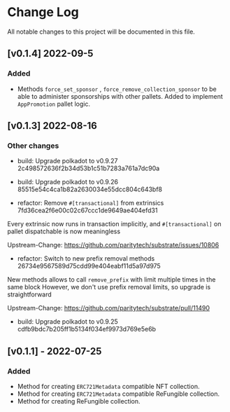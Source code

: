 # Change Log

All notable changes to this project will be documented in this file.

<!-- bureaucrate goes here -->

## [v0.1.4] 2022-09-5

### Added

-   Methods `force_set_sponsor` , `force_remove_collection_sponsor` to be able to administer sponsorships with other pallets. Added to implement `AppPromotion` pallet logic.

## [v0.1.3] 2022-08-16

### Other changes

-   build: Upgrade polkadot to v0.9.27 2c498572636f2b34d53b1c51b7283a761a7dc90a

-   build: Upgrade polkadot to v0.9.26 85515e54c4ca1b82a2630034e55dcc804c643bf8

-   refactor: Remove `#[transactional]` from extrinsics 7fd36cea2f6e00c02c67ccc1de9649ae404efd31

Every extrinsic now runs in transaction implicitly, and
`#[transactional]` on pallet dispatchable is now meaningless

Upstream-Change: https://github.com/paritytech/substrate/issues/10806

-   refactor: Switch to new prefix removal methods 26734e9567589d75cdd99e404eabf11d5a97d975

New methods allows to call `remove_prefix` with limit multiple times
in the same block
However, we don't use prefix removal limits, so upgrade is
straightforward

Upstream-Change: https://github.com/paritytech/substrate/pull/11490

-   build: Upgrade polkadot to v0.9.25 cdfb9bdc7b205ff1b5134f034ef9973d769e5e6b

## [v0.1.1] - 2022-07-25

### Added

-   Method for creating `ERC721Metadata` compatible NFT collection.
-   Method for creating `ERC721Metadata` compatible ReFungible collection.
-   Method for creating ReFungible collection.
